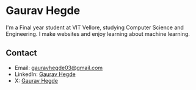 # Gaurav Hegde

I'm a Final year student at VIT Vellore, studying Computer Science and Engineering. I make websites and enjoy learning about machine learning.

## Contact

- Email: [gauravhegde03@gmail.com](mailto:gauravhegde03@gmail.com)
- LinkedIn: [Gaurav Hegde](https://www.linkedin.com/in/gauravhegde/)
- X: [Gaurav Hegde](https://x.com/_gauravhegde_)
